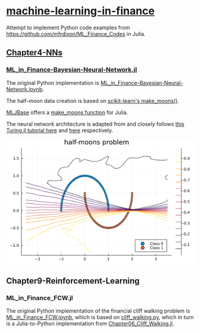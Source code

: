 # [machine-learning-in-finance](https://github.com/cb-g/machine-learning-in-finance)

Attempt to implement Python code examples from https://github.com/mfrdixon/ML_Finance_Codes in Julia. 

## [Chapter4-NNs](https://github.com/cb-g/machine-learning-in-finance/tree/main/Chapter4-NNs)

### [ML_in_Finance-Bayesian-Neural-Network.jl](https://github.com/cb-g/machine-learning-in-finance/blob/main/Chapter4-NNs/ML_in_Finance-Bayesian-Neural-Network.jl)

The original Python implementation is [ML_in_Finance-Bayesian-Neural-Network.ipynb](https://github.com/mfrdixon/ML_Finance_Codes/blob/master/Chapter4-NNs/ML_in_Finance-Bayesian-Neural-Network.ipynb).

The half-moon data creation is based on [scikit-learn's make_moons()](https://github.com/scikit-learn/scikit-learn/blob/7e1e6d09b/sklearn/datasets/_samples_generator.py#L723). 

[MLJBase](https://github.com/JuliaAI/MLJBase.jl) offers a [make_moons function](https://github.com/JuliaAI/MLJBase.jl/blob/4a8f3f323f91ee6b6f5fb2b3268729b3101c003c/src/data/datasets_synthetic.jl#L256) for Julia. 

The neural network architecture is adapted from and closely follows [this Turing.jl tutorial here](https://turing.ml/dev/tutorials/03-bayesian-neural-network/#generic-bayesian-neural-networks) and [here](https://github.com/TuringLang/TuringTutorials/blob/master/notebook/03-bayesian-neural-network/03_bayesian-neural-network.ipynb) respectively.

![](https://github.com/cb-g/machine-learning-in-finance/blob/main/Chapter4-NNs/ML_in_Finance-Bayesian-Neural-Network_Plot_3.png?raw=true)

## Chapter9-Reinforcement-Learning

### ML_in_Finance_FCW.jl

The original Python implementation of the financial cliff walking problem is [ML_in_Finance_FCW.ipynb](https://github.com/mfrdixon/ML_Finance_Codes/blob/master/Chapter9-Reinforcement-Learning/ML_in_Finance_FCW.ipynb), which is based on [cliff_walking.py](https://github.com/ShangtongZhang/reinforcement-learning-an-introduction/blob/master/chapter06/cliff_walking.py), which in turn is a Julia-to-Python implementation from [Chapter06_Cliff_Walking.jl](https://github.com/JuliaReinforcementLearning/ReinforcementLearningAnIntroduction.jl/blob/master/notebooks/Chapter06_Cliff_Walking.jl).
